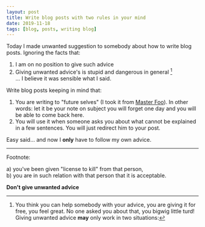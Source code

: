 ```yaml
---
layout: post
title: Write blog posts with two rules in your mind 
date: 2019-11-18
tags: [blog, posts, writing blog]
---
```


Today I made unwanted suggestion to somebody about how to write blog posts. Ignoring the facts that:

1. I am on no position to give such advice
2. Giving unwanted advice's is stupid and dangerous in general [^1]  
... I believe it was sensible what I said.

Write blog posts keeping in mind that:

1. You are writing to "future selves" (I took it from [Master Foo](http://www.catb.org/esr/writings/unix-koans/prodigy.html)). In other words: let it be your note on subject you will forget one day and you will be able to come back here.
2. You will use it when someone asks you about what cannot be explained in a few sentences. You will just redirect him to your post.

Easy said... and now I **only** have to follow my own advice.

----

Footnote:

[^1]: You think you can help somebody with your advice, you are giving it for free, you feel great. No one asked you about that, you bigwig little turd!
Giving unwanted advice **may** only work in two situations:

a) you've been given "license to kill" from that person,  
b) you are in such relation with that person that it is acceptable.  

**Don't give unwanted advice**
